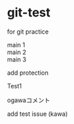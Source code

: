 # git-test
for git practice

main 1  
main 2  
main 3  
  
add protection

Test1

ogawaコメント 

add test issue (kawa)
